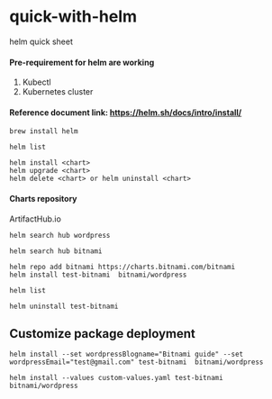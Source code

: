 # quick-with-helm
helm quick sheet

#### Pre-requirement for helm are working
1. Kubectl 
2. Kubernetes cluster

#### Reference document link: https://helm.sh/docs/intro/install/

```
brew install helm
```

```
helm list

helm install <chart>
helm upgrade <chart>
helm delete <chart> or helm uninstall <chart>
```

#### Charts repository

ArtifactHub.io


```
helm search hub wordpress

helm search hub bitnami

helm repo add bitnami https://charts.bitnami.com/bitnami
helm install test-bitnami  bitnami/wordpress

helm list

helm uninstall test-bitnami
```


## Customize package deployment

```
helm install --set wordpressBlogname="Bitnami guide" --set wordpressEmail="test@gmail.com" test-bitnami  bitnami/wordpress

```

```
helm install --values custom-values.yaml test-bitnami  bitnami/wordpress
```



